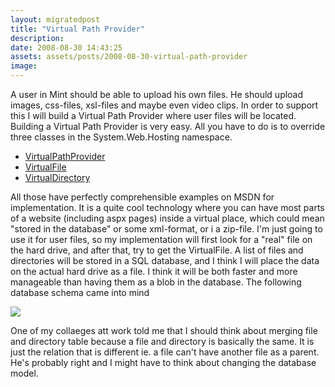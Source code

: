 ```yaml
---
layout: migratedpost
title: "Virtual Path Provider"
description:
date: 2008-08-30 14:43:25
assets: assets/posts/2008-08-30-virtual-path-provider
image: 
---
```


<p>A user in Mint should be able to upload his own files. He should upload images, css-files, xsl-files and maybe even video clips. In order to support this I will build a Virtual Path Provider where user files will be located.  Building a Virtual Path Provider is very easy. All you have to do is to override three classes in the System.Web.Hosting namespace.</p>
<ul>
<li><a target="_blank" href="http://msdn.microsoft.com/en-us/library/system.web.hosting.virtualpathprovider.aspx" title="VirtualPathProvider">VirtualPathProvider</a></li>
<li><a target="_blank" href="http://msdn.microsoft.com/en-us/library/system.web.hosting.virtualfile.aspx" title="VirtualFile">VirtualFile</a></li>
<li><a target="_blank" href="http://msdn.microsoft.com/en-us/library/system.web.hosting.virtualdirectory.aspx" title="VirtualDirectory">VirtualDirectory</a></li>
</ul>
<p>All those have perfectly comprehensible examples on MSDN for implementation.  It is a quite cool technology where you can have most parts of a website (including aspx pages) inside a virtual place, which could mean "stored in the database" or some xml-format, or i a zip-file.  I'm just going to use it for user files, so my implementation will first look for a "real" file on the hard drive, and after that, try to get the VirtualFile. A list of files and directories will be stored in a SQL database, and I think I will place the data on the actual hard drive as a file. I think it will be both faster and more manageable than having them as a blob in the database.  The following database schema came into mind</p>
<p><img src="http://litemedia.info/media/Default/Mint/database.png" /></p>
<p>One of my collaeges att work told me that I should think about merging file and directory table because a file and directory is basically the same. It is just the relation that is different ie. a file can't have another file as a parent. He's probably right and I might have to think about changing the database model.</p>
